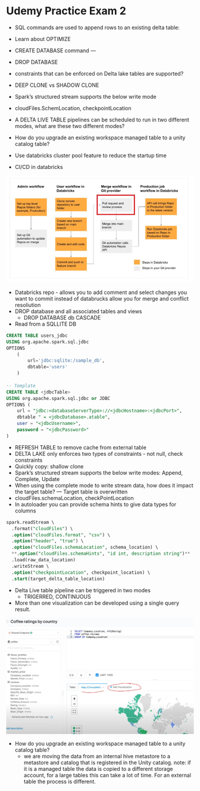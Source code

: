 # Udemy Practice Exam 2

- SQL commands are used to append rows to an existing delta table:
- Learn about OPTIMIZE
- CREATE DATABASE command —
- DROP DATABASE
- constraints that can be enforced on Delta lake tables are supported?
- DEEP CLONE vs SHADOW CLONE
- Spark’s structured stream supports the below write mode
- cloudFiles.SchemLocation, checkpointLocation
- A DELTA LIVE TABLE pipelines can be scheduled to run in two different modes, what are these two different modes?
- How do you upgrade an existing workspace managed table to a unity catalog table?

- Use databricks cluster pool feature to reduce the startup time
- CI/CD in databricks

![Untitled](Images/exam/Untitled%202.png)

- Databricks repo - allows you to add comment and select changes you want to commit instead of databrucks allow you for merge and conflict resoliution
- DROP database and all associated tables and views
    - DROP DATABASE db CASCADE
- Read from a SQLLITE DB

```sql
CREATE TABLE users_jdbc
USING org.apache.spark.sql.jdbc
OPTIONS
	(
		url='jdbc:sqlite:/sample_db',
		dbtable='users'
	)

-- Template
CREATE TABLE <jdbcTable>
USING org.apache.spark.sql.jdbc or JDBC
OPTIONS (
    url = "jdbc:<databaseServerType>://<jdbcHostname>:<jdbcPort>",
    dbtable " = <jdbcDatabase>.atable",
    user = "<jdbcUsername>",
    password = "<jdbcPassword>"
)

```

- REFRESH TABLE to remove cache from external table
- DELTA LAKE only enforces two types of constraints - not null, check constraints
- Quickly copy: shallow clone
- Spark’s structured stream supports the below write modes: Append, Complete, Update
- When using the complete mode to write stream data, how does it impact the target table? — Target table is overwritten
- cloudFiles.schemaLocation, checkPointLocation
- In autoloader you can provide schema hints to give data types for columns

```sql
spark.readStream \
  .format("cloudFiles") \
  .option("cloudFiles.format", "csv") \
  .option("header", "true") \
  .option("cloudFiles.schemaLocation", schema_location) \
  **.option("cloudFiles.schemaHints", "id int, description string")**
  .load(raw_data_location)
  .writeStream \
  .option("checkpointLocation", checkpoint_location) \
  .start(target_delta_table_location)
```

- Delta Live table pipeline can be triggered in two modes
    - TRIGERRED, CONTINUOUS
- More than one visualization can be developed using a single query result.

![Untitled](Images/exam/Untitled%201.png)

- How do you upgrade an existing workspace managed table to a unity catalog table?
    - we are moving the data from an internal hive metastore to a metastore and catalog that is registered in the Unity catalog. note: if it is a managed table the data is copied to a different storage account, for a large tables this can take a lot of time.  For an external table the process is different.